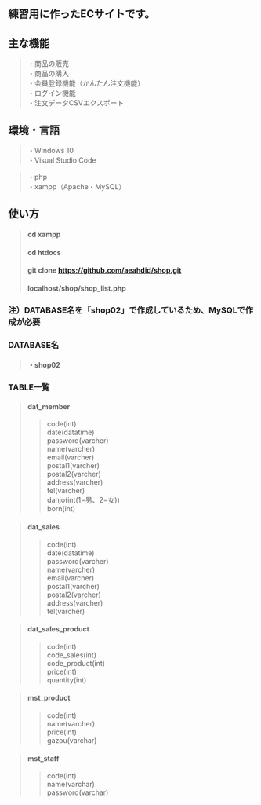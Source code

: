 ## 練習用に作ったECサイトです。

## 主な機能
> ・商品の販売<br>
> ・商品の購入<br>
> ・会員登録機能（かんたん注文機能）<br>
> ・ログイン機能<br>
> ・注文データCSVエクスポート<br>

## 環境・言語
> ・Windows 10<br>
> ・Visual Studio Code<br>

> ・php<br>
> ・xampp（Apache・MySQL）<br>

## 使い方
> #### cd xampp
> #### cd htdocs
> #### git clone https://github.com/aeahdid/shop.git
> #### localhost/shop/shop_list.php

### 注）DATABASE名を「shop02」で作成しているため、MySQLで作成が必要

### DATABASE名
> #### ・shop02

### TABLE一覧
> #### dat_member
>>code(int)<br>
>>date(datatime)<br> 
>>password(varcher)<br> 
>>name(varcher)<br>
>>email(varcher)<br>
>>postal1(varcher)<br>
>>postal2(varcher)<br>
>>address(varcher)<br>
>>tel(varcher)<br>
>>danjo(int(1=男、2=女))<br> 
>>born(int)<br>

> #### dat_sales
>>code(int)<br>
>>date(datatime)<br>
>>password(varcher)<br>
>>name(varcher)<br>
>>email(varcher)<br>
>>postal1(varcher)<br>
>>postal2(varcher)<br>
>>address(varcher)<br>
>>tel(varcher)<br>

> #### dat_sales_product
>>code(int)<br>
>>code_sales(int)<br>
>>code_product(int)<br>
>>price(int)<br>
>>quantity(int)<br>

> #### mst_product
>> code(int)<br>
>>name(varcher)<br>
>>price(int)<br>
>>gazou(varchar)<br>

> #### mst_staff
>> code(int)<br>
>>name(varchar)<br>
>>password(varchar)<br>
